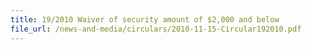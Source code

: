```yaml
---
title: 19/2010 Waiver of security amount of $2,000 and below 
file_url: /news-and-media/circulars/2010-11-15-Circular192010.pdf
---
```

